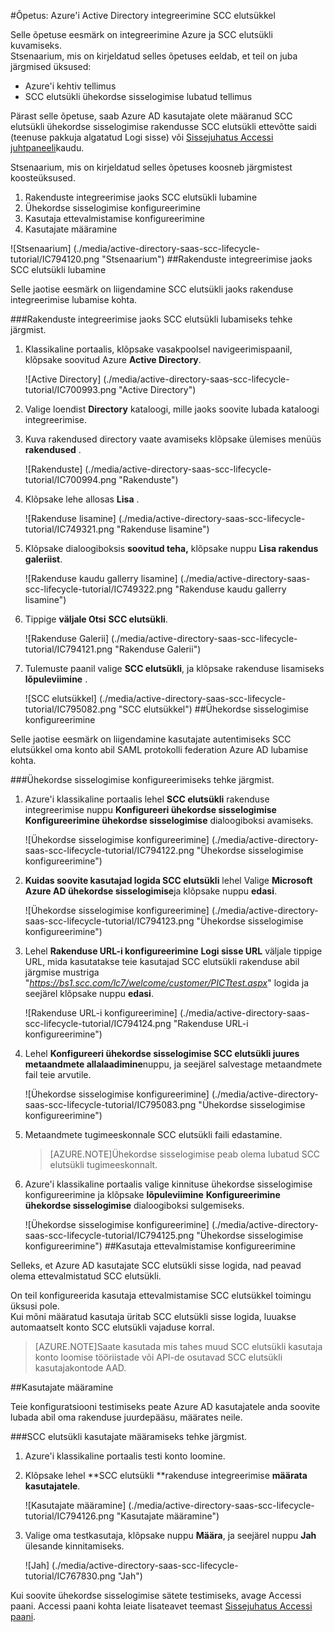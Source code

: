 <properties 
    pageTitle="Õpetus: Azure'i Active Directory integreerimine SCC elutsükli | Microsoft Azure'i" 
    description="Saate teada, kuidas lubada ühekordse sisselogimise, automatiseeritud ettevalmistamise ja muud Azure Active Directory SCC elutsükli kasutamine!" 
    services="active-directory" 
    authors="jeevansd"  
    documentationCenter="na" 
    manager="femila"/>
<tags 
    ms.service="active-directory" 
    ms.devlang="na" 
    ms.topic="article" 
    ms.tgt_pltfrm="na" 
    ms.workload="identity" 
    ms.date="09/26/2016" 
    ms.author="jeedes" />

#<a name="tutorial-azure-active-directory-integration-with-scc-lifecycle"></a>Õpetus: Azure'i Active Directory integreerimine SCC elutsükkel
  
Selle õpetuse eesmärk on integreerimine Azure ja SCC elutsükli kuvamiseks.  
Stsenaarium, mis on kirjeldatud selles õpetuses eeldab, et teil on juba järgmised üksused:

-   Azure'i kehtiv tellimus
-   SCC elutsükli ühekordse sisselogimise lubatud tellimus
  
Pärast selle õpetuse, saab Azure AD kasutajate olete määranud SCC elutsükli ühekordse sisselogimise rakendusse SCC elutsükli ettevõtte saidi (teenuse pakkuja algatatud Logi sisse) või [Sissejuhatus Accessi juhtpaneeli](active-directory-saas-access-panel-introduction.md)kaudu.
  
Stsenaarium, mis on kirjeldatud selles õpetuses koosneb järgmistest koosteüksused.

1.  Rakenduste integreerimise jaoks SCC elutsükli lubamine
2.  Ühekordse sisselogimise konfigureerimine
3.  Kasutaja ettevalmistamise konfigureerimine
4.  Kasutajate määramine

![Stsenaarium] (./media/active-directory-saas-scc-lifecycle-tutorial/IC794120.png "Stsenaarium")
##<a name="enabling-the-application-integration-for-scc-lifecycle"></a>Rakenduste integreerimise jaoks SCC elutsükli lubamine
  
Selle jaotise eesmärk on liigendamine SCC elutsükli jaoks rakenduse integreerimise lubamise kohta.

###<a name="to-enable-the-application-integration-for-scc-lifecycle-perform-the-following-steps"></a>Rakenduste integreerimise jaoks SCC elutsükli lubamiseks tehke järgmist.

1.  Klassikaline portaalis, klõpsake vasakpoolsel navigeerimispaanil, klõpsake soovitud Azure **Active Directory**.

    ![Active Directory] (./media/active-directory-saas-scc-lifecycle-tutorial/IC700993.png "Active Directory")

2.  Valige loendist **Directory** kataloogi, mille jaoks soovite lubada kataloogi integreerimise.

3.  Kuva rakendused directory vaate avamiseks klõpsake ülemises menüüs **rakendused** .

    ![Rakenduste] (./media/active-directory-saas-scc-lifecycle-tutorial/IC700994.png "Rakenduste")

4.  Klõpsake lehe allosas **Lisa** .

    ![Rakenduse lisamine] (./media/active-directory-saas-scc-lifecycle-tutorial/IC749321.png "Rakenduse lisamine")

5.  Klõpsake dialoogiboksis **soovitud teha,** klõpsake nuppu **Lisa rakendus galeriist**.

    ![Rakenduse kaudu gallerry lisamine] (./media/active-directory-saas-scc-lifecycle-tutorial/IC749322.png "Rakenduse kaudu gallerry lisamine")

6.  Tippige **väljale Otsi** **SCC elutsükli**.

    ![Rakenduse Galerii] (./media/active-directory-saas-scc-lifecycle-tutorial/IC794121.png "Rakenduse Galerii")

7.  Tulemuste paanil valige **SCC elutsükli**, ja klõpsake rakenduse lisamiseks **lõpuleviimine** .

    ![SCC elutsükkel] (./media/active-directory-saas-scc-lifecycle-tutorial/IC795082.png "SCC elutsükkel")
##<a name="configuring-single-sign-on"></a>Ühekordse sisselogimise konfigureerimine
  
Selle jaotise eesmärk on liigendamine kasutajate autentimiseks SCC elutsükkel oma konto abil SAML protokolli federation Azure AD lubamise kohta.

###<a name="to-configure-single-sign-on-perform-the-following-steps"></a>Ühekordse sisselogimise konfigureerimiseks tehke järgmist.

1.  Azure'i klassikaline portaalis lehel **SCC elutsükli** rakenduse integreerimise nuppu **Konfigureeri ühekordse sisselogimise** **Konfigureerimine ühekordse sisselogimise** dialoogiboksi avamiseks.

    ![Ühekordse sisselogimise konfigureerimine] (./media/active-directory-saas-scc-lifecycle-tutorial/IC794122.png "Ühekordse sisselogimise konfigureerimine")

2.  **Kuidas soovite kasutajad logida SCC elutsükli** lehel Valige **Microsoft Azure AD ühekordse sisselogimise**ja klõpsake nuppu **edasi**.

    ![Ühekordse sisselogimise konfigureerimine] (./media/active-directory-saas-scc-lifecycle-tutorial/IC794123.png "Ühekordse sisselogimise konfigureerimine")

3.  Lehel **Rakenduse URL-i konfigureerimine** **Logi sisse URL** väljale tippige URL, mida kasutatakse teie kasutajad SCC elutsükli rakenduse abil järgmise mustriga "*https://bs1.scc.com/lc7/welcome/customer/PICTtest.aspx*" logida ja seejärel klõpsake nuppu **edasi**.

    ![Rakenduse URL-i konfigureerimine] (./media/active-directory-saas-scc-lifecycle-tutorial/IC794124.png "Rakenduse URL-i konfigureerimine")

4.  Lehel **Konfigureeri ühekordse sisselogimise SCC elutsükli juures** **metaandmete allalaadimine**nuppu, ja seejärel salvestage metaandmete fail teie arvutile.

    ![Ühekordse sisselogimise konfigureerimine] (./media/active-directory-saas-scc-lifecycle-tutorial/IC795083.png "Ühekordse sisselogimise konfigureerimine")

5.  Metaandmete tugimeeskonnale SCC elutsükli faili edastamine.

    >[AZURE.NOTE]Ühekordse sisselogimise peab olema lubatud SCC elutsükli tugimeeskonnalt.

6.  Azure'i klassikaline portaalis valige kinnituse ühekordse sisselogimise konfigureerimine ja klõpsake **lõpuleviimine** **Konfigureerimine ühekordse sisselogimise** dialoogiboksi sulgemiseks.

    ![Ühekordse sisselogimise konfigureerimine] (./media/active-directory-saas-scc-lifecycle-tutorial/IC794125.png "Ühekordse sisselogimise konfigureerimine")
##<a name="configuring-user-provisioning"></a>Kasutaja ettevalmistamise konfigureerimine
  
Selleks, et Azure AD kasutajate SCC elutsükli sisse logida, nad peavad olema ettevalmistatud SCC elutsükli.
  
On teil konfigureerida kasutaja ettevalmistamise SCC elutsükkel toimingu üksusi pole.  
Kui mõni määratud kasutaja üritab SCC elutsükli sisse logida, luuakse automaatselt konto SCC elutsükli vajaduse korral.

>[AZURE.NOTE]Saate kasutada mis tahes muud SCC elutsükli kasutaja konto loomise tööriistade või API-de osutavad SCC elutsükli kasutajakontode AAD.

##<a name="assigning-users"></a>Kasutajate määramine
  
Teie konfiguratsiooni testimiseks peate Azure AD kasutajatele anda soovite lubada abil oma rakenduse juurdepääsu, määrates neile.

###<a name="to-assign-users-to-scc-lifecycle-perform-the-following-steps"></a>SCC elutsükli kasutajate määramiseks tehke järgmist.

1.  Azure'i klassikaline portaalis testi konto loomine.

2.  Klõpsake lehel **SCC elutsükli **rakenduse integreerimise **määrata kasutajatele**.

    ![Kasutajate määramine] (./media/active-directory-saas-scc-lifecycle-tutorial/IC794126.png "Kasutajate määramine")

3.  Valige oma testkasutaja, klõpsake nuppu **Määra**, ja seejärel nuppu **Jah** ülesande kinnitamiseks.

    ![Jah] (./media/active-directory-saas-scc-lifecycle-tutorial/IC767830.png "Jah")
  
Kui soovite ühekordse sisselogimise sätete testimiseks, avage Accessi paani. Accessi paani kohta leiate lisateavet teemast [Sissejuhatus Accessi paani](active-directory-saas-access-panel-introduction.md).